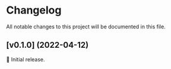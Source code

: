 # Changelog

All notable changes to this project will be documented in this file.

## [v0.1.0] (2022-04-12)

🚀 Initial release.
